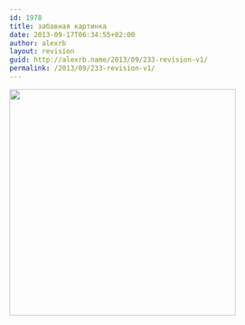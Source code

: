 ```yaml
---
id: 1978
title: забавная картинка
date: 2013-09-17T06:34:55+02:00
author: alexrb
layout: revision
guid: http://alexrb.name/2013/09/233-revision-v1/
permalink: /2013/09/233-revision-v1/
---
```

<img src="http://www.autoua.net/auto_f/files/471370-pic09905.jpg" border=0 width=400>